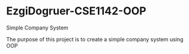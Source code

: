 # EzgiDogruer-CSE1142-OOP
Simple Company System

The purpose of this project is to create a simple company system using OOP
